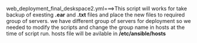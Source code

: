 web_deployment_final_deskspace2.yml===>This script will works for take backup of exesting **.ear** and **.txt** files and place the new files to required group of servers.
we have different group of servers for deployment so we needed to modify the scripts and change the group name in hosts at the time of script run.
hosts file will be avilable in **/etc/ansible/hosts**
